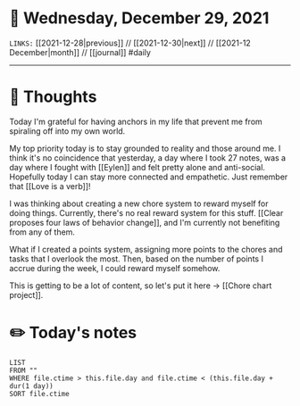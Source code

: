 # 📅 Wednesday, December 29, 2021
`LINKS:` [[2021-12-28|previous]] // [[2021-12-30|next]] // [[2021-12 December|month]] // [[journal]] 
#daily

---
# 💭 Thoughts
Today I'm grateful for having anchors in my life that prevent me from spiraling off into my own world. 

My top priority today is to stay grounded to reality and those around me. I think it's no coincidence that yesterday, a day where I took 27 notes, was a day where I fought with [[Eylen]] and felt pretty alone and anti-social. Hopefully today I can stay more connected and empathetic. Just remember that [[Love is a verb]]! 

I was thinking about creating a new chore system to reward myself for doing things. Currently, there's no real reward system for this stuff. [[Clear proposes four laws of behavior change]], and I'm currently not benefiting from any of them. 

What if I created a points system, assigning more points to the chores and tasks that I overlook the most. Then, based on the number of points I accrue during the week, I could reward myself somehow. 

This is getting to be a lot of content, so let's put it here -> [[Chore chart project]]. 

# ✏️ Today's notes
```dataview
LIST 
FROM ""
WHERE file.ctime > this.file.day and file.ctime < (this.file.day + dur(1 day))
SORT file.ctime
```
